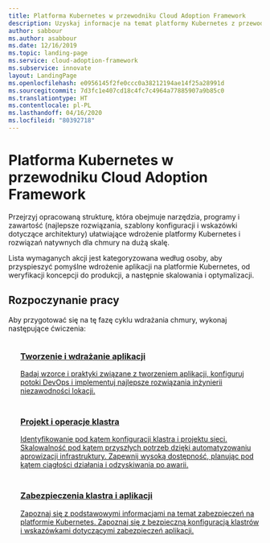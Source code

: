 ```yaml
---
title: Platforma Kubernetes w przewodniku Cloud Adoption Framework
description: Uzyskaj informacje na temat platformy Kubernetes z przewodnika Cloud Adoption Framework.
author: sabbour
ms.author: asabbour
ms.date: 12/16/2019
ms.topic: landing-page
ms.service: cloud-adoption-framework
ms.subservice: innovate
layout: LandingPage
ms.openlocfilehash: e0956145f2fe0ccc0a38212194ae14f25a28991d
ms.sourcegitcommit: 7d3fc1e407cd18c4fc7c4964a77885907a9b85c0
ms.translationtype: HT
ms.contentlocale: pl-PL
ms.lasthandoff: 04/16/2020
ms.locfileid: "80392718"
---
```

<!-- cSpell:ignore asabbour sabbour -->

# <a name="kubernetes-in-the-cloud-adoption-framework"></a>Platforma Kubernetes w przewodniku Cloud Adoption Framework

Przejrzyj opracowaną strukturę, która obejmuje narzędzia, programy i zawartość (najlepsze rozwiązania, szablony konfiguracji i wskazówki dotyczące architektury) ułatwiające wdrożenie platformy Kubernetes i rozwiązań natywnych dla chmury na dużą skalę.

Lista wymaganych akcji jest kategoryzowana według osoby, aby przyspieszyć pomyślne wdrożenie aplikacji na platformie Kubernetes, od weryfikacji koncepcji do produkcji, a następnie skalowania i optymalizacji.

## <a name="get-started"></a>Rozpoczynanie pracy

Aby przygotować się na tę fazę cyklu wdrażania chmury, wykonaj następujące ćwiczenia:

<!-- markdownlint-disable MD033 -->

<ul class="panelContent cardsF">
    <li style="display: flex; flex-direction: column;">
        <a href="./application-development.md">
            <div class="cardSize">
                <div class="cardPadding" style="padding-bottom:10px;">
                    <div class="card" style="padding-bottom:10px;">
                        <div class="cardImageOuter">
                            <div class="cardImage">
                                <img alt="" src="../../_images/icons/1.png" data-linktype="external">
                            </div>
                        </div>
                        <div class="cardText" style="padding-left:0px;">
                            <h3>Tworzenie i wdrażanie aplikacji</h3>
Badaj wzorce i praktyki związane z tworzeniem aplikacji, konfiguruj potoki DevOps i implementuj najlepsze rozwiązania inżynierii niezawodności lokacji.
                        </div>
                    </div>
                </div>
            </div>
        </a>
    </li>
    <li style="display: flex; flex-direction: column;">
        <a href="./cluster-design-operations.md">
            <div class="cardSize">
                <div class="cardPadding" style="padding-bottom:10px;">
                    <div class="card" style="padding-bottom:10px;">
                        <div class="cardImageOuter">
                            <div class="cardImage">
                                <img alt="" src="../../_images/icons/2.png" data-linktype="external">
                            </div>
                        </div>
                        <div class="cardText" style="padding-left:0px;">
                            <h3>Projekt i operacje klastra</h3>
Identyfikowanie pod kątem konfiguracji klastra i projektu sieci. Skalowalność pod kątem przyszłych potrzeb dzięki automatyzowaniu aprowizacji infrastruktury. Zapewnij wysoką dostępność, planując pod kątem ciągłości działania i odzyskiwania po awarii.
                        </div>
                    </div>
                </div>
            </div>
        </a>
    </li>
    <li style="display: flex; flex-direction: column;">
        <a href="./cluster-application-security.md">
            <div class="cardSize">
                <div class="cardPadding" style="padding-bottom:10px;">
                    <div class="card" style="padding-bottom:10px;">
                        <div class="cardImageOuter">
                            <div class="cardImage">
                                <img alt="" src="../../_images/icons/3.png" data-linktype="external">
                            </div>
                        </div>
                        <div class="cardText" style="padding-left:0px;">
                            <h3>Zabezpieczenia klastra i aplikacji</h3>
Zapoznaj się z podstawowymi informacjami na temat zabezpieczeń na platformie Kubernetes. Zapoznaj się z bezpieczną konfiguracją klastrów i wskazówkami dotyczącymi zabezpieczeń aplikacji.
                        </div>
                    </div>
                </div>
            </div>
        </a>
    </li>
</ul>
<!-- markdownlint-enable MD033 -->
